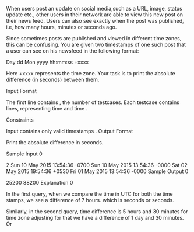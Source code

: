 When users post an update on social media,such as a URL, image, status update etc., other users in their network are able to view this new post on their news feed. Users can also see exactly when the post was published, i.e, how many hours, minutes or seconds ago.

Since sometimes posts are published and viewed in different time zones, this can be confusing. You are given two timestamps of one such post that a user can see on his newsfeed in the following format:

Day dd Mon yyyy hh:mm:ss +xxxx

Here +xxxx represents the time zone. Your task is to print the absolute difference (in seconds) between them.

Input Format

The first line contains , the number of testcases.
Each testcase contains  lines, representing time  and time .

Constraints

Input contains only valid timestamps
.
Output Format

Print the absolute difference  in seconds.

Sample Input 0

2
Sun 10 May 2015 13:54:36 -0700
Sun 10 May 2015 13:54:36 -0000
Sat 02 May 2015 19:54:36 +0530
Fri 01 May 2015 13:54:36 -0000
Sample Output 0

25200
88200
Explanation 0

In the first query, when we compare the time in UTC for both the time stamps, we see a difference of 7 hours. which is  seconds or  seconds.

Similarly, in the second query, time difference is 5 hours and 30 minutes for time zone adjusting for that we have a difference of 1 day and 30 minutes. Or 